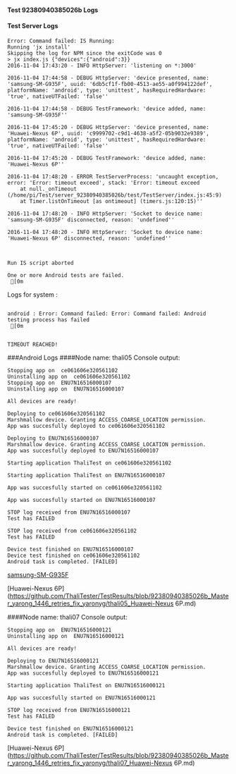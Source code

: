 #### Test 92380940385026b Logs

#### Test Server Logs
```
Error: Command failed: IS Running:
Running 'jx install'
Skipping the log for NPM since the exitCode was 0
> jx index.js {"devices":{"android":3}}
2016-11-04 17:43:20 - INFO HttpServer: 'listening on *:3000'

2016-11-04 17:44:58 - DEBUG HttpServer: 'device presented, name: 'samsung-SM-G935F', uuid: '6db5cf1f-fb00-4513-ae55-a0f994122def', platformName: 'android', type: 'unittest', hasRequiredHardware: 'true', nativeUTFailed: 'false''

2016-11-04 17:44:58 - DEBUG TestFramework: 'device added, name: 'samsung-SM-G935F''

2016-11-04 17:45:20 - DEBUG HttpServer: 'device presented, name: 'Huawei-Nexus 6P', uuid: 'c9999702-c9d1-4638-a5f2-05b9032e9389', platformName: 'android', type: 'unittest', hasRequiredHardware: 'true', nativeUTFailed: 'false''

2016-11-04 17:45:20 - DEBUG TestFramework: 'device added, name: 'Huawei-Nexus 6P''

2016-11-04 17:48:20 - ERROR TestServerProcess: 'uncaught exception, error: 'Error: timeout exceed', stack: 'Error: timeout exceed
    at null._onTimeout (/home/pi/Test/server_92380940385026b/test/TestServer/index.js:45:9)
    at Timer.listOnTimeout [as ontimeout] (timers.js:120:15)''

2016-11-04 17:48:20 - INFO HttpServer: 'Socket to device name: 'samsung-SM-G935F' disconnected, reason: 'undefined''

2016-11-04 17:48:20 - INFO HttpServer: 'Socket to device name: 'Huawei-Nexus 6P' disconnected, reason: 'undefined''


 
Run IS script aborted
 
One or more Android tests are failed.
 [0m

```


Logs for system : 
```

android : Error: Command failed: Error: Command failed: Android testing process has failed
 [0m


TIMEOUT REACHED!
```
###Android Logs
####Node name: thali05
Console output:
```
Stopping app on  ce061606e320561102
Uninstalling app on  ce061606e320561102
Stopping app on  ENU7N16516000107
Uninstalling app on  ENU7N16516000107

All devices are ready!

Deploying to ce061606e320561102
Marshmallow device. Granting ACCESS_COARSE_LOCATION permission.
App was succesfully deployed to ce061606e320561102

Deploying to ENU7N16516000107
Marshmallow device. Granting ACCESS_COARSE_LOCATION permission.
App was succesfully deployed to ENU7N16516000107

Starting application ThaliTest on ce061606e320561102

Starting application ThaliTest on ENU7N16516000107

App was succesfully started on ce061606e320561102

App was succesfully started on ENU7N16516000107

STOP log received from ENU7N16516000107
Test has FAILED

STOP log received from ce061606e320561102
Test has FAILED

Device test finished on ENU7N16516000107 
Device test finished on ce061606e320561102 
Android task is completed. [FAILED]
```
[samsung-SM-G935F](https://github.com/ThaliTester/TestResults/blob/92380940385026b_Master_yarong_1446_retries_fix_yaronyg/thali05_samsung-SM-G935F.md)

[Huawei-Nexus 6P](https://github.com/ThaliTester/TestResults/blob/92380940385026b_Master_yarong_1446_retries_fix_yaronyg/thali05_Huawei-Nexus 6P.md)

####Node name: thali07
Console output:
```
Stopping app on  ENU7N16516000121
Uninstalling app on  ENU7N16516000121

All devices are ready!

Deploying to ENU7N16516000121
Marshmallow device. Granting ACCESS_COARSE_LOCATION permission.
App was succesfully deployed to ENU7N16516000121

Starting application ThaliTest on ENU7N16516000121

App was succesfully started on ENU7N16516000121

STOP log received from ENU7N16516000121
Test has FAILED

Device test finished on ENU7N16516000121 
Android task is completed. [FAILED]
```
[Huawei-Nexus 6P](https://github.com/ThaliTester/TestResults/blob/92380940385026b_Master_yarong_1446_retries_fix_yaronyg/thali07_Huawei-Nexus 6P.md)




